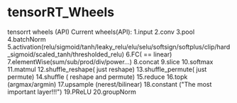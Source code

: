 # tensorRT_Wheels
tensorrt  wheels (API)
Current wheels(API):
1.input
2.conv
3.pool
4.batchNorm
5.activation(relu/sigmoid/tanh/leaky_relu/elu/selu/softsign/softplus/clip/hard_sigmoid/scaled_tanh/thresholded_relu)
6.FC( == linear)
7.elementWise(sum/sub/prod/div/power...)
8.concat
9.slice
10.softmax
11.matmul
12.shuffle_reshape( just reshape)
13.shuffle_permute( just permute)
14.shuffle    	  ( reshape and permute)
15.reduce
16.topk		(argmax/argmin)
17.upsample  (nerest/bilinear)
18.constant  ("The most important layer!!!")
19.PReLU
20.groupNorm